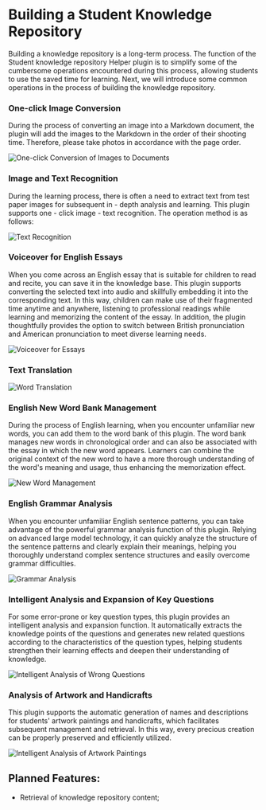 # Building a Student Knowledge Repository

Building a knowledge repository is a long-term process. The function of the Student knowledge repository Helper plugin is to simplify some of the cumbersome operations encountered during this process, allowing students to use the saved time for learning. Next, we will introduce some common operations in the process of building the knowledge repository.

### One-click Image Conversion
During the process of converting an image into a Markdown document, the plugin will add the images to the Markdown in the order of their shooting time. Therefore, please take photos in accordance with the page order.

![One-click Conversion of Images to Documents](images/en/create_note.gif)

### Image and Text Recognition
During the learning process, there is often a need to extract text from test paper images for subsequent in - depth analysis and learning. This plugin supports one - click image - text recognition. The operation method is as follows:

![Text Recognition](images/en/image2text.gif)

### Voiceover for English Essays
When you come across an English essay that is suitable for children to read and recite, you can save it in the knowledge base. This plugin supports converting the selected text into audio and skillfully embedding it into the corresponding text. In this way, children can make use of their fragmented time anytime and anywhere, listening to professional readings while learning and memorizing the content of the essay. In addition, the plugin thoughtfully provides the option to switch between British pronunciation and American pronunciation to meet diverse learning needs.

![Voiceover for Essays](images/en/text2speech.gif)

### Text Translation

![Word Translation](images/en/translate.gif)

### English New Word Bank Management
During the process of English learning, when you encounter unfamiliar new words, you can add them to the word bank of this plugin. The word bank manages new words in chronological order and can also be associated with the essay in which the new word appears. Learners can combine the original context of the new word to have a more thorough understanding of the word's meaning and usage, thus enhancing the memorization effect.

![New Word Management](images/zh/add_word_bank.gif) 

### English Grammar Analysis
When you encounter unfamiliar English sentence patterns, you can take advantage of the powerful grammar analysis function of this plugin. Relying on advanced large model technology, it can quickly analyze the structure of the sentence patterns and clearly explain their meanings, helping you thoroughly understand complex sentence structures and easily overcome grammar difficulties.

![Grammar Analysis](images/zh/grammar_analysis.gif) 

### Intelligent Analysis and Expansion of Key Questions
For some error-prone or key question types, this plugin provides an intelligent analysis and expansion function. It automatically extracts the knowledge points of the questions and generates new related questions according to the characteristics of the question types, helping students strengthen their learning effects and deepen their understanding of knowledge. 

![Intelligent Analysis of Wrong Questions](images/en/request_llm.gif)

### Analysis of Artwork and Handicrafts
This plugin supports the automatic generation of names and descriptions for students' artwork paintings and handicrafts, which facilitates subsequent management and retrieval. In this way, every precious creation can be properly preserved and efficiently utilized.

![Intelligent Analysis of Artwork Paintings](images/zh/painting_analysis.gif) 


## Planned Features:
- Retrieval of knowledge repository content;